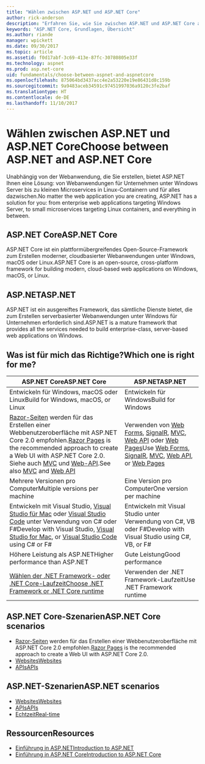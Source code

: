 ```yaml
---
title: "Wählen zwischen ASP.NET und ASP.NET Core"
author: rick-anderson
description: "Erfahren Sie, wie Sie zwischen ASP.NET und ASP.NET Core auswählen."
keywords: "ASP.NET Core, Grundlagen, Übersicht"
ms.author: riande
manager: wpickett
ms.date: 09/30/2017
ms.topic: article
ms.assetid: f0d17abf-3c69-413e-87fc-30780805e33f
ms.technology: aspnet
ms.prod: asp.net-core
uid: fundamentals/choose-between-aspnet-and-aspnetcore
ms.openlocfilehash: 875064bd3437acc4e2a53220e19e86431d8c159b
ms.sourcegitcommit: 9a9483aceb34591c97451997036a9120c3fe2baf
ms.translationtype: HT
ms.contentlocale: de-DE
ms.lasthandoff: 11/10/2017
---
```

# <a name="choose-between-aspnet-and-aspnet-core"></a><span data-ttu-id="b2429-104">Wählen zwischen ASP.NET und ASP.NET Core</span><span class="sxs-lookup"><span data-stu-id="b2429-104">Choose between ASP.NET and ASP.NET Core</span></span> 

<span data-ttu-id="b2429-105">Unabhängig von der Webanwendung, die Sie erstellen, bietet ASP.NET Ihnen eine Lösung: von Webanwendungen für Unternehmen unter Windows Server bis zu kleinen Microservices in Linux-Containern und für alles dazwischen.</span><span class="sxs-lookup"><span data-stu-id="b2429-105">No matter the web application you are creating, ASP.NET has a solution for you: from enterprise web applications targeting Windows Server, to small microservices targeting Linux containers, and everything in between.</span></span>

## <a name="aspnet-core"></a><span data-ttu-id="b2429-106">ASP.NET Core</span><span class="sxs-lookup"><span data-stu-id="b2429-106">ASP.NET Core</span></span>

<span data-ttu-id="b2429-107">ASP.NET Core ist ein plattformübergreifendes Open-Source-Framework zum Erstellen moderner, cloudbasierter Webanwendungen unter Windows, macOS oder Linux.</span><span class="sxs-lookup"><span data-stu-id="b2429-107">ASP.NET Core is an open-source, cross-platform framework for building modern, cloud-based web applications on Windows, macOS, or Linux.</span></span>

## <a name="aspnet"></a><span data-ttu-id="b2429-108">ASP.NET</span><span class="sxs-lookup"><span data-stu-id="b2429-108">ASP.NET</span></span>

<span data-ttu-id="b2429-109">ASP.NET ist ein ausgereiftes Framework, das sämtliche Dienste bietet, die zum Erstellen serverbasierter Webanwendungen unter Windows für Unternehmen erforderlich sind.</span><span class="sxs-lookup"><span data-stu-id="b2429-109">ASP.NET is a mature framework that provides all the services needed to build enterprise-class, server-based web applications on Windows.</span></span>

## <a name="which-one-is-right-for-me"></a><span data-ttu-id="b2429-110">Was ist für mich das Richtige?</span><span class="sxs-lookup"><span data-stu-id="b2429-110">Which one is right for me?</span></span>

| <span data-ttu-id="b2429-111">ASP.NET Core</span><span class="sxs-lookup"><span data-stu-id="b2429-111">ASP.NET Core</span></span> | <span data-ttu-id="b2429-112">ASP.NET</span><span class="sxs-lookup"><span data-stu-id="b2429-112">ASP.NET</span></span> |
|---|---|
|<span data-ttu-id="b2429-113">Entwickeln für Windows, macOS oder Linux</span><span class="sxs-lookup"><span data-stu-id="b2429-113">Build for Windows, macOS, or Linux</span></span>|<span data-ttu-id="b2429-114">Entwickeln für Windows</span><span class="sxs-lookup"><span data-stu-id="b2429-114">Build for Windows</span></span>|
|<span data-ttu-id="b2429-115">[Razor-Seiten](xref:mvc/razor-pages/index) werden für das Erstellen einer Webbenutzeroberfläche mit ASP.NET Core 2.0 empfohlen.</span><span class="sxs-lookup"><span data-stu-id="b2429-115">[Razor Pages](xref:mvc/razor-pages/index) is the recommended approach to create a Web UI with ASP.NET Core 2.0.</span></span> <span data-ttu-id="b2429-116">Siehe auch [MVC](xref:mvc/overview) und [Web-API](xref:tutorials/first-web-api).</span><span class="sxs-lookup"><span data-stu-id="b2429-116">See also [MVC](xref:mvc/overview) and [Web API](xref:tutorials/first-web-api)</span></span>|<span data-ttu-id="b2429-117">Verwenden von [Web Forms](https://docs.microsoft.com/aspnet/web-forms), [SignalR](https://docs.microsoft.com/aspnet/signalr), [MVC](https://docs.microsoft.com/aspnet/mvc), [Web API](https://docs.microsoft.com/aspnet/web-api/) oder [Web Pages](https://docs.microsoft.com/aspnet/web-pages)</span><span class="sxs-lookup"><span data-stu-id="b2429-117">Use [Web Forms](https://docs.microsoft.com/aspnet/web-forms), [SignalR](https://docs.microsoft.com/aspnet/signalr), [MVC](https://docs.microsoft.com/aspnet/mvc), [Web API](https://docs.microsoft.com/aspnet/web-api/), or [Web Pages](https://docs.microsoft.com/aspnet/web-pages)</span></span>|
|<span data-ttu-id="b2429-118">Mehrere Versionen pro Computer</span><span class="sxs-lookup"><span data-stu-id="b2429-118">Multiple versions per machine</span></span>|<span data-ttu-id="b2429-119">Eine Version pro Computer</span><span class="sxs-lookup"><span data-stu-id="b2429-119">One version per machine</span></span>|
|<span data-ttu-id="b2429-120">Entwickeln mit Visual Studio, [Visual Studio für Mac](https://www.visualstudio.com/vs/visual-studio-mac/) oder [Visual Studio Code](https://code.visualstudio.com/) unter Verwendung von C# oder F#</span><span class="sxs-lookup"><span data-stu-id="b2429-120">Develop with Visual Studio, [Visual Studio for Mac](https://www.visualstudio.com/vs/visual-studio-mac/), or [Visual Studio Code](https://code.visualstudio.com/) using C# or F#</span></span>|<span data-ttu-id="b2429-121">Entwickeln mit Visual Studio unter Verwendung von C#, VB oder F#</span><span class="sxs-lookup"><span data-stu-id="b2429-121">Develop with Visual Studio using C#, VB, or F#</span></span>|
|<span data-ttu-id="b2429-122">Höhere Leistung als ASP.NET</span><span class="sxs-lookup"><span data-stu-id="b2429-122">Higher performance than ASP.NET</span></span>|<span data-ttu-id="b2429-123">Gute Leistung</span><span class="sxs-lookup"><span data-stu-id="b2429-123">Good performance</span></span>|
|[<span data-ttu-id="b2429-124">Wählen der .NET Framework- oder .NET Core-Laufzeit</span><span class="sxs-lookup"><span data-stu-id="b2429-124">Choose .NET Framework or .NET Core runtime</span></span>](https://docs.microsoft.com/dotnet/articles/standard/choosing-core-framework-server)|<span data-ttu-id="b2429-125">Verwenden der .NET Framework-Laufzeit</span><span class="sxs-lookup"><span data-stu-id="b2429-125">Use .NET Framework runtime</span></span>|

## <a name="aspnet-core-scenarios"></a><span data-ttu-id="b2429-126">ASP.NET Core-Szenarien</span><span class="sxs-lookup"><span data-stu-id="b2429-126">ASP.NET Core scenarios</span></span>

<!-- update link to Razor Pages mvc movie series when done -->
* <span data-ttu-id="b2429-127">[Razor-Seiten](xref:mvc/razor-pages/index) werden für das Erstellen einer Webbenutzeroberfläche mit ASP.NET Core 2.0 empfohlen.</span><span class="sxs-lookup"><span data-stu-id="b2429-127">[Razor Pages](xref:mvc/razor-pages/index) is the recommended approach to create a Web UI with ASP.NET Core 2.0.</span></span>
* [<span data-ttu-id="b2429-128">Websites</span><span class="sxs-lookup"><span data-stu-id="b2429-128">Websites</span></span>](xref:tutorials/first-mvc-app/index)
* [<span data-ttu-id="b2429-129">APIs</span><span class="sxs-lookup"><span data-stu-id="b2429-129">APIs</span></span>](xref:tutorials/first-web-api)

## <a name="aspnet-scenarios"></a><span data-ttu-id="b2429-130">ASP.NET-Szenarien</span><span class="sxs-lookup"><span data-stu-id="b2429-130">ASP.NET scenarios</span></span>

* [<span data-ttu-id="b2429-131">Websites</span><span class="sxs-lookup"><span data-stu-id="b2429-131">Websites</span></span>](https://docs.microsoft.com/aspnet/mvc)
* [<span data-ttu-id="b2429-132">APIs</span><span class="sxs-lookup"><span data-stu-id="b2429-132">APIs</span></span>](https://docs.microsoft.com/aspnet/web-api)
* [<span data-ttu-id="b2429-133">Echtzeit</span><span class="sxs-lookup"><span data-stu-id="b2429-133">Real-time</span></span>](https://docs.microsoft.com/aspnet/signalr)

## <a name="resources"></a><span data-ttu-id="b2429-134">Ressourcen</span><span class="sxs-lookup"><span data-stu-id="b2429-134">Resources</span></span>

* [<span data-ttu-id="b2429-135">Einführung in ASP.NET</span><span class="sxs-lookup"><span data-stu-id="b2429-135">Introduction to ASP.NET</span></span>](https://docs.microsoft.com/aspnet/overview)
* [<span data-ttu-id="b2429-136">Einführung in ASP.NET Core</span><span class="sxs-lookup"><span data-stu-id="b2429-136">Introduction to ASP.NET Core</span></span>](xref:index)
